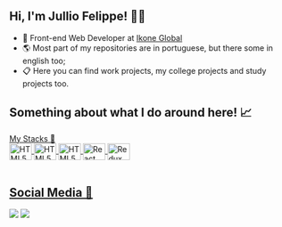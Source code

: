 ## Hi, I'm Jullio Felippe! 👨‍💻
- 💼 Front-end Web Developer at <a href="https://ikone.global/" target="_blank">Ikone Global</a>
- 🌎 Most part of my repositories are in portuguese, but there some in english too;
- 📋 Here you can find work projects, my college projects and study projects too.

## Something about what I do around here! 📈
<div style="display: inline_block">
  <a href="https://github.com/julliofelippe%22%3E
  <img height="180em" style="width: 50%" src="https://github-readme-stats.vercel.app/api?username=jullio_felippe&show_icons=true&theme=dark&include_all_commits=true&count_private=true%22/%3E
  <img height="180em" style="width: 4B8r3B4p7yhRXuBWLqsQ546WR43cqQwrbXMDFnBi6vSJBeif8tPW85a7r7DM961Jvk4hdryZoByEp8GC8HzsqJpRN4FxGM9compact&langs_count=7&theme=dark%22/%3E
</div>

## My Stacks 🚀

<div style="display: inline_block">
  <img align="center" alt="HTML5" height="30" width="40" src="https://cdn.jsdelivr.net/gh/devicons/devicon/icons/html5/html5-original.svg" />
  <img align="center" alt="HTML5" height="30" width="40" src="https://cdn.jsdelivr.net/gh/devicons/devicon/icons/css3/css3-original.svg" />
  <img align="center" alt="HTML5" height="30" width="40" src="4B8r3B4p7yhRXuBWLqsQ546WR43cqQwrbXMDFnBi6vSJBeif8tPW85a7r7DM961Jvk4hdryZoByEp8GC8HzsqJpRN4FxGM9plain.svg%22%3E" />
  <img align="center" alt="React" height="30" width="40" src="https://raw.githubusercontent.com/devicons/devicon/master/icons/react/react-original.svg%22%3E />
  <img align="center" alt="React Query" height="30" width="40" src="https://react-query-v3.tanstack.com/_next/static/images/emblem-light- 628080660fddb35787ff6c77e97ca43e.svg" />
  <img align="center" alt="Redux" height="30" width="40" src="https://cdn.jsdelivr.net/gh/devicons/devicon/icons/redux/redux-original.svg" />
</div>
<br>

## Social Media 🤖
 
<div> 
  <a href="https://www.linkedin.com/in/jullio-felippe-b7551b247/" target="_blank"><img src="https://img.shields.io/badge/-LinkedIn-%230077B5?style=for-the-badge&logo=linkedin&logoColor=white" target="_blank"></a> 
  <a href = "mailto:lipesulanca@hotmail.com"><img src="https://img.shields.io/badge/-Gmail-%23333?style=for-the-badge&logo=gmail&logoColor=white" target="_blank"></a>
</div>
